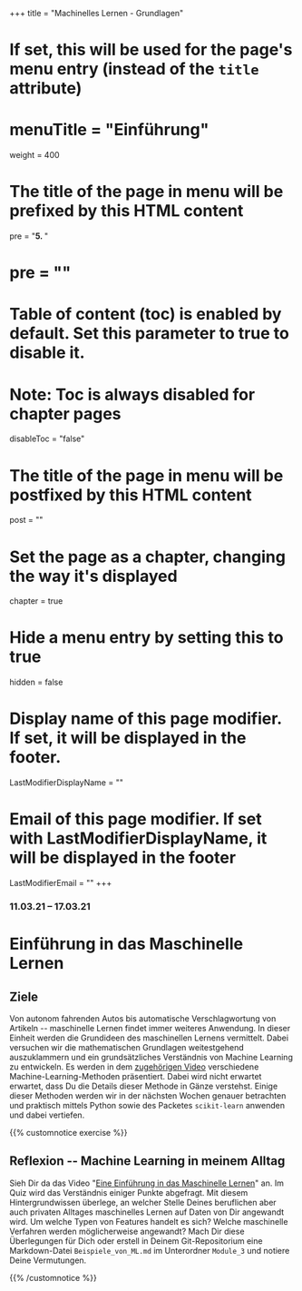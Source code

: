 +++
title = "Machinelles Lernen - Grundlagen"
# If set, this will be used for the page's menu entry (instead of the `title` attribute)
# menuTitle = "Einführung"
weight = 400
# The title of the page in menu will be prefixed by this HTML content
 pre = "<b>5. </b>"
# pre = "<i class='fab fa-github'></i>"
# Table of content (toc) is enabled by default. Set this parameter to true to disable it.
# Note: Toc is always disabled for chapter pages
disableToc = "false"

# The title of the page in menu will be postfixed by this HTML content
post = ""
# Set the page as a chapter, changing the way it's displayed
chapter = true
# Hide a menu entry by setting this to true
hidden = false
# Display name of this page modifier. If set, it will be displayed in the footer.
LastModifierDisplayName = ""
# Email of this page modifier. If set with LastModifierDisplayName, it will be displayed in the footer
LastModifierEmail = ""
+++


### 11.03.21 – 17.03.21

# Einführung in das Maschinelle Lernen

## Ziele

Von autonom fahrenden Autos bis automatische Verschlagwortung von
Artikeln -- maschinelle Lernen findet immer weiteres Anwendung. In
dieser Einheit werden die Grundideen des maschinellen Lernens
vermittelt. Dabei versuchen wir die mathematischen Grundlagen
weitestgehend auszuklammern und ein grundsätzliches Verständnis von
Machine Learning zu entwickeln. Es werden in dem [zugehörigen
Video](https://zbiw.th-koeln.de/moodle/mod/resource/view.php?id=7522)
verschiedene Machine-Learning-Methoden präsentiert. Dabei wird nicht
erwartet erwartet, dass Du die Details dieser Methode in Gänze
verstehst. Einige dieser Methoden werden wir in der nächsten Wochen
genauer betrachten und praktisch mittels Python sowie des Packetes
`scikit-learn` anwenden und dabei vertiefen.

{{% customnotice exercise %}}

## Reflexion -- Machine Learning in meinem Alltag

Sieh Dir da das Video "[Eine Einführung in das Maschinelle
Lernen](https://zbiw.th-koeln.de/moodle/mod/resource/view.php?id=5655)"
an. Im Quiz wird das Verständnis einiger Punkte abgefragt. Mit diesem
Hintergrundwissen überlege, an welcher Stelle Deines beruflichen aber
auch privaten Alltages maschinelles Lernen auf Daten von Dir angewandt
wird. Um welche Typen von Features handelt es sich? Welche maschinelle
Verfahren werden möglicherweise angewandt? Mach Dir diese Überlegungen
für Dich oder erstell in Deinem Git-Repositorium eine Markdown-Datei
`Beispiele_von_ML.md` im Unterordner `Module_3` und notiere Deine
Vermutungen.

{{% /customnotice %}}
